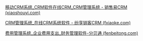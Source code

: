 [移动CRM系统_CRM软件在线CRM_CRM管理系统 - 销售易CRM (xiaoshouyi.com)](https://www.xiaoshouyi.com/)

[CRM管理系统_在线CRM系统软件 - 纷享销客CRM (fxiaoke.com)](https://www.fxiaoke.com/)

[费用管理系统_企业费用支出_财务管理软件-分贝通 (fenbeitong.com)](https://www.fenbeitong.com/product.html)